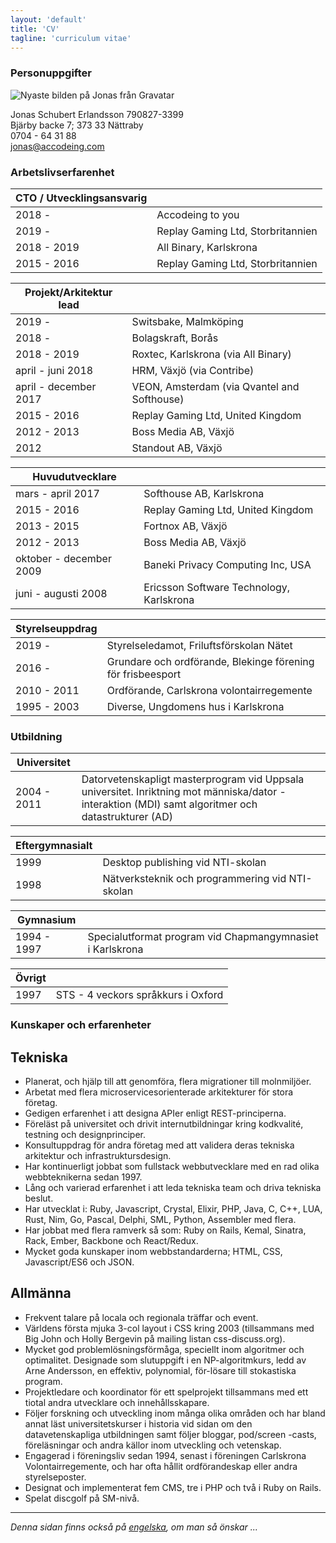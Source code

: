 ```yaml
---
layout: 'default'
title: 'CV'
tagline: 'curriculum vitae'
---
```

### Personuppgifter

![Nyaste bilden på Jonas från Gravatar](http://www.gravatar.com/avatar/e1c3d4473d83daf1d88e6e846d60e38b.png?s=150)

Jonas Schubert Erlandsson 790827-3399  
Bjärby backe 7; 373 33 Nättraby  
0704 - 64 31 88  
jonas@accodeing.com

### Arbetslivserfarenhet

  CTO / Utvecklingsansvarig | &nbsp;
-------|--------
  2018 - | Accodeing to you
  2019 - | Replay Gaming Ltd, Storbritannien
  2018 - 2019 | All Binary, Karlskrona
  2015 - 2016 | Replay Gaming Ltd, Storbritannien

  Projekt/Arkitektur lead | &nbsp;
-------|--------
  2019 - | Switsbake, Malmköping
  2018 - | Bolagskraft, Borås
  2018 - 2019 | Roxtec, Karlskrona (via All Binary)
  april - juni 2018 | HRM, Växjö (via Contribe)
  april - december 2017 | VEON, Amsterdam (via Qvantel and Softhouse)
  2015 - 2016 | Replay Gaming Ltd, United Kingdom
  2012 - 2013 | Boss Media AB, Växjö
  2012 | Standout AB, Växjö

  Huvudutvecklare | &nbsp;
-------|--------
  mars - april 2017 | Softhouse AB, Karlskrona
  2015 - 2016 | Replay Gaming Ltd, United Kingdom
  2013 - 2015 | Fortnox AB, Växjö
  2012 - 2013 | Boss Media AB, Växjö
  oktober - december 2009 | Baneki Privacy Computing Inc, USA
  juni - augusti 2008 | Ericsson Software Technology, Karlskrona

  Styrelseuppdrag | &nbsp;
-------|--------
  2019 - | Styrelseledamot, Friluftsförskolan Nätet
  2016 - | Grundare och ordförande, Blekinge förening för frisbeesport
  2010 - 2011 | Ordförande, Carlskrona volontairregemente
  1995 - 2003 | Diverse, Ungdomens hus i Karlskrona




### Utbildning

  Universitet | &nbsp;
-------|--------
  2004 - 2011 | Datorvetenskapligt masterprogram vid Uppsala universitet. Inriktning mot människa/dator -interaktion (MDI) samt algoritmer och datastrukturer (AD)

  Eftergymnasialt | &nbsp;
-------|--------
  1999 | Desktop publishing vid NTI-skolan
  1998 | Nätverksteknik och programmering vid NTI-skolan

  Gymnasium | &nbsp;
-------|--------
  1994 - 1997 | Specialutformat program vid Chapmangymnasiet i Karlskrona

  Övrigt | &nbsp;
-------|--------
  1997 | STS - 4 veckors språkkurs i Oxford

### Kunskaper och erfarenheter

## Tekniska

* Planerat, och hjälp till att genomföra, flera migrationer till molnmiljöer.
* Arbetat med flera microservicesorienterade arkitekturer för stora företag.
* Gedigen erfarenhet i att designa APIer enligt REST-principerna.
* Föreläst på universitet och drivit internutbildningar kring kodkvalité, testning och designprinciper.
* Konsultuppdrag för andra företag med att validera deras tekniska arkitektur och infrastruktursdesign.
* Har kontinuerligt jobbat som fullstack webbutvecklare med en rad olika webbteknikerna sedan 1997.
* Lång och varierad erfarenhet i att leda tekniska team och driva tekniska beslut.
* Har utvecklat i: Ruby, Javascript, Crystal, Elixir, PHP, Java, C, C++, LUA, Rust, Nim, Go, Pascal, Delphi, SML, Python, Assembler med flera.
* Har jobbat med flera ramverk så som: Ruby on Rails, Kemal, Sinatra, Rack, Ember, Backbone och React/Redux.
* Mycket goda kunskaper inom webbstandarderna; HTML, CSS, Javascript/ES6 och JSON.

## Allmänna

* Frekvent talare på locala och regionala träffar och event.
* Världens första mjuka 3-col layout i CSS kring 2003 (tillsammans med Big John och Holly Bergevin på mailing listan css-discuss.org).
* Mycket god problemlösningsförmåga, speciellt inom algoritmer och optimalitet. Designade som slutuppgift i en NP-algoritmkurs, ledd av Arne Andersson, en effektiv, polynomial, för-lösare till stokastiska program.
* Projektledare och koordinator för ett spelprojekt tillsammans med ett tiotal andra utvecklare och innehållsskapare.
* Följer forskning och utveckling inom många olika områden och har bland annat läst universitetskurser i historia vid sidan om den datavetenskapliga utbildningen samt följer bloggar, pod/screen -casts, föreläsningar och andra källor inom utveckling och vetenskap.
* Engagerad i föreningsliv sedan 1994, senast i föreningen Carlskrona Volontairregemente, och har ofta hållit ordförandeskap eller andra styrelseposter.
* Designat och implementerat fem CMS, tre i PHP och två i Ruby on Rails.
* Spelat discgolf på SM-nivå.

--------------

*Denna sidan finns också på [engelska](/cv/), om man så önskar ...*
